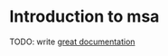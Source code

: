 # Introduction to msa

TODO: write [great documentation](http://jacobian.org/writing/what-to-write/)
